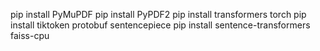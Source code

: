 pip install PyMuPDF
pip install PyPDF2
pip install transformers torch
pip install tiktoken protobuf sentencepiece
pip install sentence-transformers faiss-cpu